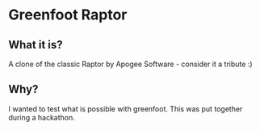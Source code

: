 # Greenfoot Raptor

## What it is?

A clone of the classic Raptor by Apogee Software - consider it a tribute :)

## Why?

I wanted to test what is possible with greenfoot. This was put together during a hackathon.
